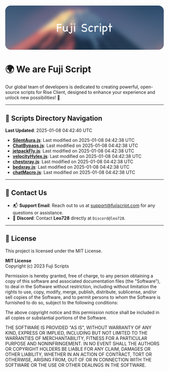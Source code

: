 ![Banner](.github/b.webp)

# 🌍 **We are Fuji Script**

Our global team of developers is dedicated to creating powerful, open-source scripts for Rise Client, designed to enhance your experience and unlock new possibilities! 🌟

---
<!-- SCRIPTS_NAVIGATION_START -->
## 📂 **Scripts Directory Navigation**

**Last Updated**: 2025-01-08 04:42:40 UTC

- **[SilentAura.js](scripts/SilentAura.js)**: Last modified on 2025-01-08 04:42:38 UTC
- **[ChatBypass.js](scripts/ChatBypass.js)**: Last modified on 2025-01-08 04:42:38 UTC
- **[jetpackFly.js](scripts/jetpackFly.js)**: Last modified on 2025-01-08 04:42:38 UTC
- **[velocityHylex.js](scripts/velocityHylex.js)**: Last modified on 2025-01-08 04:42:38 UTC
- **[chestxray.js](scripts/chestxray.js)**: Last modified on 2025-01-08 04:42:38 UTC
- **[bedxray.js](scripts/bedxray.js)**: Last modified on 2025-01-08 04:42:38 UTC
- **[chatMacro.js](scripts/chatMacro.js)**: Last modified on 2025-01-08 04:42:38 UTC

<!-- SCRIPTS_NAVIGATION_END -->

---

## 💬 **Contact Us**  
- 📬 **Support Email**: Reach out to us at [support@fujiscript.com](mailto:support@fujiscript.com) for any questions or assistance.  
- 💬 **Discord**: Contact **Leo728** directly at `Discord@leo728`.

---

## 📜 **License**

This project is licensed under the MIT License.  

**MIT License**  
Copyright (c) 2023 Fuji Scripts  

Permission is hereby granted, free of charge, to any person obtaining a copy of this software and associated documentation files (the "Software"), to deal in the Software without restriction, including without limitation the rights to use, copy, modify, merge, publish, distribute, sublicense, and/or sell copies of the Software, and to permit persons to whom the Software is furnished to do so, subject to the following conditions:  

The above copyright notice and this permission notice shall be included in all copies or substantial portions of the Software.  

THE SOFTWARE IS PROVIDED "AS IS", WITHOUT WARRANTY OF ANY KIND, EXPRESS OR IMPLIED, INCLUDING BUT NOT LIMITED TO THE WARRANTIES OF MERCHANTABILITY, FITNESS FOR A PARTICULAR PURPOSE AND NONINFRINGEMENT. IN NO EVENT SHALL THE AUTHORS OR COPYRIGHT HOLDERS BE LIABLE FOR ANY CLAIM, DAMAGES OR OTHER LIABILITY, WHETHER IN AN ACTION OF CONTRACT, TORT OR OTHERWISE, ARISING FROM, OUT OF OR IN CONNECTION WITH THE SOFTWARE OR THE USE OR OTHER DEALINGS IN THE SOFTWARE.  
